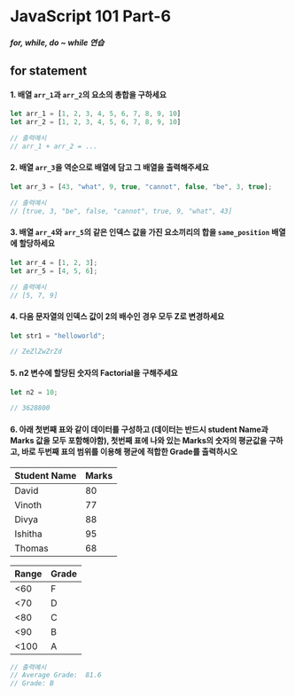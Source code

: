 # JavaScript 101 Part-6

##### for, while, do ~ while 연습



## for statement 


#### 1. 배열 `arr_1`과 `arr_2`의 요소의 총합을 구하세요

```javascript
let arr_1 = [1, 2, 3, 4, 5, 6, 7, 8, 9, 10]
let arr_2 = [1, 2, 3, 4, 5, 6, 7, 8, 9, 10]

// 출력예시
// arr_1 + arr_2 = ...
```

#### 2. 배열 `arr_3`을 역순으로 배열에 담고 그 배열을 출력해주세요

```javascript
let arr_3 = [43, "what", 9, true, "cannot", false, "be", 3, true];

// 출력예시
// [true, 3, "be", false, "cannot", true, 9, "what", 43]
```

#### 3. 배열 `arr_4`와 `arr_5`의 같은 인덱스 값을 가진 요소끼리의 합을 `same_position` 배열에 할당하세요

```javascript
let arr_4 = [1, 2, 3];
let arr_5 = [4, 5, 6];

// 출력예시
// [5, 7, 9]
```
#### 4. 다음 문자열의 인덱스 값이 2의 배수인 경우 모두 Z로 변경하세요

```javascript
let str1 = "helloworld";

// ZeZlZwZrZd
```

#### 5. n2 변수에 할당된 숫자의 Factorial을 구해주세요

```javascript
let n2 = 10;

// 3628800
```

#### 6. 아래 첫번째 표와 같이 데이터를 구성하고 (데이터는 반드시 student Name과 Marks 값을 모두 포함해야함), 첫번째 표에 나와 있는 Marks의 숫자의 평균값을 구하고, 바로 두번째 표의 범위를 이용해 평균에 적합한 Grade를 출력하시오

| **Student Name** | **Marks** |
| :--------------- | :-------- |
| David            | 80        |
| Vinoth           | 77        |
| Divya            | 88        |
| Ishitha          | 95        |
| Thomas           | 68        |

| **Range** | **Grade** |
| :-------- | :-------- |
| <60       | F         |
| <70       | D         |
| <80       | C         |
| <90       | B         |
| <100      | A         |

```javascript
// 출력예시
// Average Grade:  81.6
// Grade: B
```


































